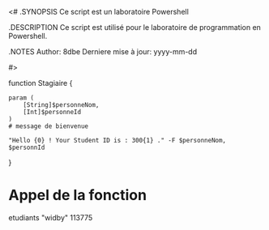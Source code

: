 <#
.SYNOPSIS
    Ce script est un laboratoire Powershell

.DESCRIPTION
    Ce script est utilisé pour le laboratoire de programmation en Powershell.

.NOTES
    Author: 8dbe
    Derniere mise à jour: yyyy-mm-dd

#>

function Stagiaire {

    
    param (
        [String]$personneNom,
        [Int]$personneId
    )
    # message de bienvenue 
    
    "Hello {0} ! Your Student ID is : 300{1} ." -F $personneNom, $personnId
    
 }

# Appel de la fonction
etudiants "widby" 113775
